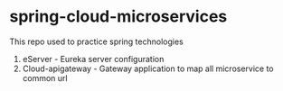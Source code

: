 # spring-cloud-microservices
This repo used to practice spring technologies

1. eServer - Eureka server configuration
2. Cloud-apigateway - Gateway application to map all microservice to common url
